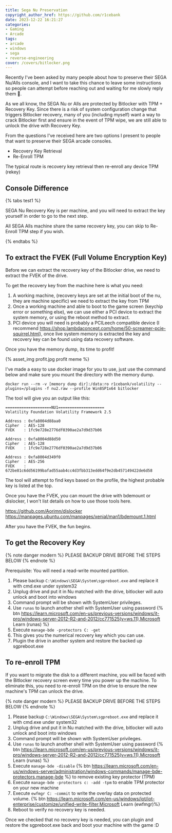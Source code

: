 ```yaml
---
title: Sega Nu Preservation
copyright_author_href: https://github.com/r1cebank
date: 2023-12-22 16:21:27
categories:
- Gaming
- Arcade
tags:
- arcade
- windows
- sega
- reverse-engineering
cover: /covers/bitlocker.png
---
```


Recently I've been asked by many people about how to preserve their SEGA Nu/Alls console, and I want to take this chance to leave some instructions so people can attempt before reaching out and waiting for me slowly reply them 🥹.

As we all know, the SEGA Nu or Alls are protected by Bitlocker with TPM + Recovery Key. Since there is a risk of system configuration change that triggers Bitlocker recovery, many of you (including myself) want a way to crack Bitlocker first and ensure in the event of TPM wipe, we are still able to unlock the drive with Recovery Key.

From the questions I've received here are two options I present to people that want to preserve their SEGA arcade consoles.

- Recovery Key Retrieval
- Re-Enroll TPM

The typical route is recovery key retrieval then re-enroll any device TPM (rekey)

## Console Difference

{% tabs test1 %}
<!-- tab SEGA Nu -->
SEGA Nu Recovery Key is per machine, and you will need to extract the key yourself in order to go to the next step.
<!-- endtab -->

<!-- tab SEGA Alls -->
All SEGA Alls machine share the same recovery key, you can skip to Re-Enroll TPM step if you wish.
<!-- endtab -->

{% endtabs %}

## To extract the FVEK (Full Volume Encryption Key)

Before we can extract the recovery key of the Bitlocker drive, we need to extract the FVEK of the drive.

To get the recovery key from the machine here is what you need:
1. A working machine, (recovery keys are set at the initial boot of the nu, they are machine specific) we need to extract the key from TPM
2. Once a working machine and able to boot to the game screen (keychip error or something else), we can use either a PCI device to extract the system memory, or using the reboot method to extract.
3. PCI device you will need is probably a PCILeech compatible device (I recommend https://shop.lambdaconcept.com/home/50-screamer-pcie-squirrel.html), once live system memory is extracted the key and recovery key can be found using data recovery software.

Once you have the memory dump, its time to profit!

{% asset_img profit.jpg profit meme %}

I've made a easy to use docker image for you to use, just use the command below and make sure you mount the directory with the memory dump.

```
docker run --rm -v [memory dump dir]:/data:ro r1cebank/volatility --plugins=/plugins -f nu2.raw --profile Win8SP1x64 bitlocker
```

The tool will give you an output like this:

```
====================NU1====================
Volatility Foundation Volatility Framework 2.5

Address : 0xfa8004d88aa0
Cipher  : AES-128
FVEK    : 1fc9e728e2776df0390ae2a7d9d37b06

Address : 0xfa8004d88d50
Cipher  : AES-128
FVEK    : 1fc9e728e2776df0390ae2a7d9d37b06

Address : 0xfa8004d349f0
Cipher  : AES-256
FVEK    : 672be81c6dd56199bafad55aab4cc4d3fbb313edd64f9e2db457149422de6d58
```

The tool will attempt to find keys based on the profile, the highest probable key is listed at the top.

Once you have the FVEK, you can mount the drive with bdemount or dislocker, I won't list details on how to use those tools here.

https://github.com/Aorimn/dislocker
https://manpages.ubuntu.com/manpages/xenial/man1/bdemount.1.html

After you have the FVEK, the fun begins.

## To get the Recovery Key

{% note danger modern %}
PLEASE BACKUP DRIVE BEFORE THE STEPS BELOW
{% endnote %}

Prerequisite: You will need a read-write mounted partition.

1. Please backup `C:\Windows\SEGA\System\sgpreboot.exe` and replace it with cmd.exe under system32
2. Unplug drive and put it in Nu matched with the drive, bitlocker will auto unlock and boot into windows
3. Command prompt will be shown with SystemUser privileges.
4. Use `runas` to launch another shell with SystemUser using password {% btn https://learn.microsoft.com/en-us/previous-versions/windows/it-pro/windows-server-2012-R2-and-2012/cc771525(v=ws.11),Microsoft Learn (runas) %}
5. Execute `manage-bde -protectors C: -get`
6. This gives you the numerical recovery key which you can use.
7. Plugin the drive in another system and restore the backed up sgpreboot.exe

## To re-enroll TPM

If you want to migrate the disk to a different machine, you will be faced with the Bitlocker recovery screen every time you power up the machine. To eliminate this, you need to re-enroll TPM on the drive to ensure the new machine's TPM can unlock the drive.

{% note danger modern %}
PLEASE BACKUP DRIVE BEFORE THE STEPS BELOW
{% endnote %}

1. Please backup `C:\Windows\SEGA\System\sgpreboot.exe` and replace it with cmd.exe under system32
2. Unplug drive and put it in Nu matched with the drive, bitlocker will auto unlock and boot into windows
3. Command prompt will be shown with SystemUser privileges.
4. Use `runas` to launch another shell with SystemUser using password {% btn https://learn.microsoft.com/en-us/previous-versions/windows/it-pro/windows-server-2012-R2-and-2012/cc771525(v=ws.11),Microsoft Learn (runas) %}
5. Execute `manage-bde -disable` {% btn https://learn.microsoft.com/en-us/windows-server/administration/windows-commands/manage-bde-protectors,manage-bde %} to remove existing key protector (TPM)
6. Execute `manage-bde -protectors c: -add -tpm` to enable TPM protector on your new machine
7. Execute `ewfmgr C: -commit` to write the overlay data on protected volume. {% btn https://learn.microsoft.com/en-us/windows/iot/iot-enterprise/customize/unified-write-filter,Microsoft Learn (ewfmgr)%}
8. Reboot to verify no recovery key is needed.

Once we checked that no recovery key is needed, you can plugin and restore the sgpreboot.exe back and boot your machine with the game :D